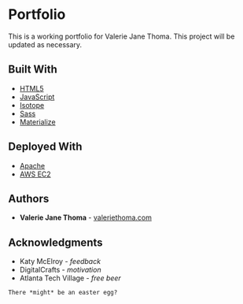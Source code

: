 # Portfolio

This is a working portfolio for Valerie Jane Thoma. This project will be updated as necessary. 

## Built With

* [HTML5](https://developer.mozilla.org/en-US/docs/Web/Guide/HTML/HTML5) 
* [JavaScript](https://developer.mozilla.org/en-US/docs/Web/JavaScript)
* [Isotope](https://isotope.metafizzy.com) 
* [Sass](http://sass-lang.com) 
* [Materialize](http://materializecss.com) 

## Deployed With

* [Apache](https://www.apache.org)
* [AWS EC2](https://aws.amazon.com/ec2/)

## Authors

* **Valerie Jane Thoma** -  [valeriethoma.com](https://valeriethoma.com)


## Acknowledgments

* Katy McElroy - *feedback*
* DigitalCrafts - *motivation*
* Atlanta Tech Village - *free beer*

```
There *might* be an easter egg? 
```